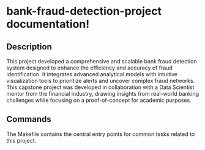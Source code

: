 # bank-fraud-detection-project documentation!

## Description

This project developed a comprehensive and scalable bank fraud detection system designed to enhance the efficiency and accuracy of fraud identification. It integrates advanced analytical models with intuitive visualization tools to prioritize alerts and uncover complex fraud networks. This capstone project was developed in collaboration with a Data Scientist mentor from the financial industry, drawing insights from real-world banking challenges while focusing on a proof-of-concept for academic purposes.

## Commands

The Makefile contains the central entry points for common tasks related to this project.

